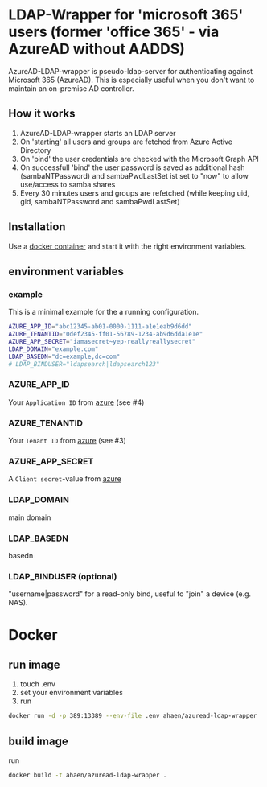 # LDAP-Wrapper for 'microsoft 365' users (former 'office 365' - via AzureAD without AADDS)
AzureAD-LDAP-wrapper is pseudo-ldap-server for authenticating against Microsoft 365 (AzureAD).
This is especially useful when you don't want to maintain an on-premise AD controller.

## How it works
1. AzureAD-LDAP-wrapper starts an LDAP server
2. On 'starting' all users and groups are fetched from Azure Active Directory
3. On 'bind' the user credentials are checked with the Microsoft Graph API
4. On successfull 'bind' the user password is saved as additional hash (sambaNTPassword) and sambaPwdLastSet ist set to "now" to allow use/access to samba shares
5. Every 30 minutes users and groups are refetched
(while keeping uid, gid, sambaNTPassword and sambaPwdLastSet)

## Installation
Use a [docker container](https://hub.docker.com/r/ahaen/azuread-ldap-wrapper) and start it with the right environment variables.

## environment variables
### example
This is a minimal example for the a running configuration.
```bash
AZURE_APP_ID="abc12345-ab01-0000-1111-a1e1eab9d6dd"
AZURE_TENANTID="0def2345-ff01-56789-1234-ab9d6dda1e1e"
AZURE_APP_SECRET="iamasecret~yep-reallyreallysecret"
LDAP_DOMAIN="example.com"
LDAP_BASEDN="dc=example,dc=com"
# LDAP_BINDUSER="ldapsearch|ldapsearch123"
```
### AZURE_APP_ID
Your `Application ID` from [azure](https://docs.microsoft.com/en-us/azure/active-directory/develop/howto-create-service-principal-portal#get-tenant-and-app-id-values-for-signing-in) (see #4)

### AZURE_TENANTID
Your `Tenant ID` from [azure](https://docs.microsoft.com/en-us/azure/active-directory/develop/howto-create-service-principal-portal#get-tenant-and-app-id-values-for-signing-in) (see #3)

### AZURE_APP_SECRET
A `Client secret`-value from [azure](https://docs.microsoft.com/en-us/azure/active-directory/develop/howto-create-service-principal-portal#option-2-create-a-new-application-secret)

### LDAP_DOMAIN
main domain

### LDAP_BASEDN
basedn

### LDAP_BINDUSER (optional)
"username|password" for a read-only bind, useful to "join" a device (e.g. NAS).


# Docker
## run image
1. touch .env
2. set your environment variables
3. run
```bash
docker run -d -p 389:13389 --env-file .env ahaen/azuread-ldap-wrapper
```

## build image
run
```bash
docker build -t ahaen/azuread-ldap-wrapper .
```